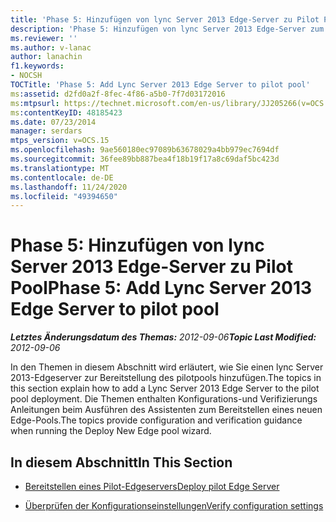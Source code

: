 ```yaml
---
title: 'Phase 5: Hinzufügen von lync Server 2013 Edge-Server zu Pilot Pool'
description: 'Phase 5: Hinzufügen von lync Server 2013 Edge-Server zum Pilot Pool'
ms.reviewer: ''
ms.author: v-lanac
author: lanachin
f1.keywords:
- NOCSH
TOCTitle: 'Phase 5: Add Lync Server 2013 Edge Server to pilot pool'
ms:assetid: d2fd0a2f-8fec-4f86-a5b0-7f7d03172016
ms:mtpsurl: https://technet.microsoft.com/en-us/library/JJ205266(v=OCS.15)
ms:contentKeyID: 48185423
ms.date: 07/23/2014
manager: serdars
mtps_version: v=OCS.15
ms.openlocfilehash: 9ae560180ec97089b63678029a4bb979ec7694df
ms.sourcegitcommit: 36fee89bb887bea4f18b19f17a8c69daf5bc423d
ms.translationtype: MT
ms.contentlocale: de-DE
ms.lasthandoff: 11/24/2020
ms.locfileid: "49394650"
---
```

# <a name="phase-5-add-lync-server-2013-edge-server-to-pilot-pool"></a><span data-ttu-id="8d79e-103">Phase 5: Hinzufügen von lync Server 2013 Edge-Server zu Pilot Pool</span><span class="sxs-lookup"><span data-stu-id="8d79e-103">Phase 5: Add Lync Server 2013 Edge Server to pilot pool</span></span>

<div data-xmlns="http://www.w3.org/1999/xhtml">

<div class="topic" data-xmlns="http://www.w3.org/1999/xhtml" data-msxsl="urn:schemas-microsoft-com:xslt" data-cs="https://msdn.microsoft.com/">

<div data-asp="https://msdn2.microsoft.com/asp">



</div>

<div id="mainSection">

<div id="mainBody"><span data-ttu-id="8d79e-104">

<span> </span></span><span class="sxs-lookup"><span data-stu-id="8d79e-104">

<span> </span></span></span>

<span data-ttu-id="8d79e-105">_**Letztes Änderungsdatum des Themas:** 2012-09-06_</span><span class="sxs-lookup"><span data-stu-id="8d79e-105">_**Topic Last Modified:** 2012-09-06_</span></span>

<span data-ttu-id="8d79e-106">In den Themen in diesem Abschnitt wird erläutert, wie Sie einen lync Server 2013-Edgeserver zur Bereitstellung des pilotpools hinzufügen.</span><span class="sxs-lookup"><span data-stu-id="8d79e-106">The topics in this section explain how to add a Lync Server 2013 Edge Server to the pilot pool deployment.</span></span> <span data-ttu-id="8d79e-107">Die Themen enthalten Konfigurations-und Verifizierungs Anleitungen beim Ausführen des Assistenten zum Bereitstellen eines neuen Edge-Pools.</span><span class="sxs-lookup"><span data-stu-id="8d79e-107">The topics provide configuration and verification guidance when running the Deploy New Edge pool wizard.</span></span>

<div>

## <a name="in-this-section"></a><span data-ttu-id="8d79e-108">In diesem Abschnitt</span><span class="sxs-lookup"><span data-stu-id="8d79e-108">In This Section</span></span>

  - [<span data-ttu-id="8d79e-109">Bereitstellen eines Pilot-Edgeservers</span><span class="sxs-lookup"><span data-stu-id="8d79e-109">Deploy pilot Edge Server</span></span>](deploy-pilot-edge-server.md)

  - [<span data-ttu-id="8d79e-110">Überprüfen der Konfigurationseinstellungen</span><span class="sxs-lookup"><span data-stu-id="8d79e-110">Verify configuration settings</span></span>](verify-configuration-settings.md)

<span data-ttu-id="8d79e-111"></div>

</div>

<span> </span>

</div>

</div>

</span><span class="sxs-lookup"><span data-stu-id="8d79e-111"></div>

</div>

<span> </span>

</div>

</div>

</span></span></div>

